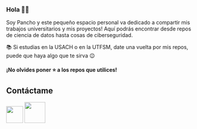 ### Hola 👋👋

Soy Pancho y este pequeño espacio personal va dedicado a compartir mis trabajos universitarios y mis proyectos!
Aquí podrás encontrar desde repos de ciencia de datos hasta cosas de ciberseguridad.

📚 Si estudias en la USACH o en la UTFSM, date una vuelta por mis repos, puede que haya algo que te sirva 😉 

#### ¡No olvides poner ⭐ a los repos que utilices!


## Contáctame
<a href="https://www.linkedin.com/in/fjrr7"> 
          <img width="45" src="https://cdn.jsdelivr.net/gh/devicons/devicon/icons/linkedin/linkedin-original.svg"></a>
<a href="mailto:francisco.rousseau@usach.cl">
          <img width="56" src="https://upload.wikimedia.org/wikipedia/commons/thumb/7/7e/Gmail_icon_%282020%29.svg/512px-Gmail_icon_%282020%29.svg.png?20221017173631" /a>
